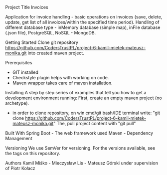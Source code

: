 
Project Title
Invoices

Application for invoice handling - basic operations on invoices (save, delete, update, get list of all invoices/within the specified time period).
Handling of different database type - inMemory database (simple map), inFile database (.json file), PostgreSQL, NoSQL - MongoDB.

Getting Started
Clone git repository https://github.com/CodersTrustPL/project-6-kamil-mietek-mateusz-monika.git into created maven project.

Prerequisites
- GIT installed
- Checkstyle plugin helps with working on code.
- Maven wrapper takes care of maven installation.

Installing
A step by step series of examples that tell you how to get a development environment running:
First, create an empty maven project (no archetype).
- in order to clone repository, on win cmd/git bash/IDE terminal write:
"git clone https://github.com/CodersTrustPL/project-6-kamil-mietek-mateusz-monika.git"
The, pull project content with "git pull"

Built With
Spring Boot - The web framework used
Maven - Dependency Management

Versioning
We use SemVer for versioning. For the versions available, see the tags on this repository.

Authors
Kamil Miśko - Mieczysław Lis - Mateusz Górski
under supervision of Piotr Kołacz

